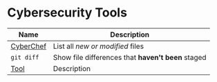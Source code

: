 # Cybersecurity Tools

| Name | Description |
| --- | --- |
| [CyberChef](https://gchq.github.io/CyberChef/) | List all *new or modified* files |
| `git diff` | Show file differences that **haven't been** staged |
| [Tool](https://google.com) | Description |
